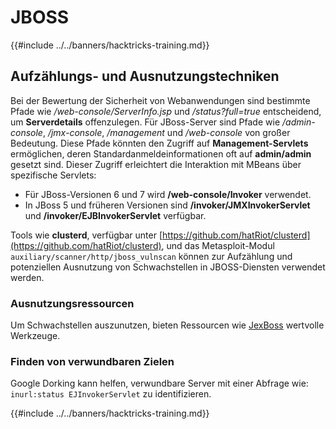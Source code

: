 # JBOSS

{{#include ../../banners/hacktricks-training.md}}



## Aufzählungs- und Ausnutzungstechniken

Bei der Bewertung der Sicherheit von Webanwendungen sind bestimmte Pfade wie _/web-console/ServerInfo.jsp_ und _/status?full=true_ entscheidend, um **Serverdetails** offenzulegen. Für JBoss-Server sind Pfade wie _/admin-console_, _/jmx-console_, _/management_ und _/web-console_ von großer Bedeutung. Diese Pfade könnten den Zugriff auf **Management-Servlets** ermöglichen, deren Standardanmeldeinformationen oft auf **admin/admin** gesetzt sind. Dieser Zugriff erleichtert die Interaktion mit MBeans über spezifische Servlets:

- Für JBoss-Versionen 6 und 7 wird **/web-console/Invoker** verwendet.
- In JBoss 5 und früheren Versionen sind **/invoker/JMXInvokerServlet** und **/invoker/EJBInvokerServlet** verfügbar.

Tools wie **clusterd**, verfügbar unter [https://github.com/hatRiot/clusterd](https://github.com/hatRiot/clusterd), und das Metasploit-Modul `auxiliary/scanner/http/jboss_vulnscan` können zur Aufzählung und potenziellen Ausnutzung von Schwachstellen in JBOSS-Diensten verwendet werden.

### Ausnutzungsressourcen

Um Schwachstellen auszunutzen, bieten Ressourcen wie [JexBoss](https://github.com/joaomatosf/jexboss) wertvolle Werkzeuge.

### Finden von verwundbaren Zielen

Google Dorking kann helfen, verwundbare Server mit einer Abfrage wie: `inurl:status EJInvokerServlet` zu identifizieren.



{{#include ../../banners/hacktricks-training.md}}
